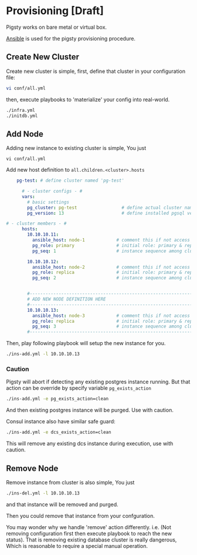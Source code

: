 # Provisioning [Draft]

Pigsty works on bare metal or virtual box.

[Ansible](https://docs.ansible.com/) is used for the pigsty provisioning procedure.



## Create New Cluster

Create new cluster is simple, first, define that cluster in your configuration file:

```bash
vi conf/all.yml
```

then, execute playbooks to 'materialize' your config into real-world.

```bash
./infra.yml
./initdb.yml
```



## Add Node

Adding new instance to existing cluster is simple, You just

```
vi conf/all.yml
```

Add new host definition to `all.children.<cluster>.hosts`

```yaml
    pg-test: # define cluster named 'pg-test'

      # - cluster configs - #
      vars:
        # basic settings
        pg_cluster: pg-test                 # define actual cluster name
        pg_version: 13                      # define installed pgsql version

# - cluster members - #
      hosts:
        10.10.10.11:
          ansible_host: node-1            # comment this if not access via ssh alias
          pg_role: primary                # initial role: primary & replica
          pg_seq: 1                       # instance sequence among cluster

        10.10.10.12:
          ansible_host: node-2            # comment this if not access via ssh alias
          pg_role: replica                # initial role: primary & replica
          pg_seq: 2                       # instance sequence among cluster


        #---------------------------------------------------------------------------#
        # ADD NEW NODE DEFINITION HERE
        #---------------------------------------------------------------------------#       
        10.10.10.13:
          ansible_host: node-3            # comment this if not access via ssh alias
          pg_role: replica                # initial role: primary & replica
          pg_seq: 3                       # instance sequence among cluster
        #---------------------------------------------------------------------------#

```

Then, play following playbook will setup the new instance for you.

```bash
./ins-add.yml -l 10.10.10.13
```

### Caution

Pigsty will abort if detecting any existing postgres instance running. But that action can be override by specify variable `pg_exists_action`

```bash
./ins-add.yml -e pg_exists_action=clean
```

And then existing postgres instance will be purged. Use with caution.

Consul instance also have similar safe guard:

```bash
./ins-add.yml -e dcs_exists_action=clean
```

This will remove any existing dcs instance during execution, use with caution.





## Remove Node

Remove instance from cluster is also simple, You just

```bash
./ins-del.yml -l 10.10.10.13
```

and that instance will be removed and purged.

Then you could remove that instance from your confguration.

You may wonder why we handle 'remove' action differently. i.e. (Not removing configuration first then execute playbook to reach the new status). That is removing existing database cluster is really dangerous, Which is reasonable to require a special manual operation.

